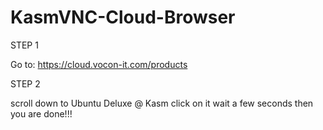 # KasmVNC-Cloud-Browser
STEP 1 

Go to: https://cloud.vocon-it.com/products

STEP 2 

scroll down to Ubuntu Deluxe @ Kasm
click on it
wait a few seconds then you are done!!!
